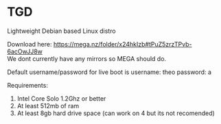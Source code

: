 # TGD
Lightweight Debian based Linux distro

Download here:
https://mega.nz/folder/x24hkIzb#tPuZ5zrzTPvb-6acOwJJ8w
<br/> We dont currently have any mirrors so MEGA should do.

Default username/password for live boot is 
username: theo
password: a

Requirements:
1. Intel Core Solo 1.2Ghz or better
2. At least 512mb of ram
3. At least 8gb hard drive space (can work on 4 but its not recomended)

